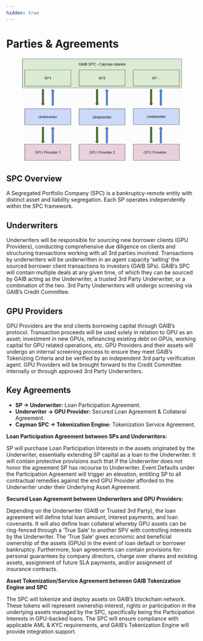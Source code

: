 ```yaml
---
hidden: true
---
```


# Parties & Agreements

<figure><img src="../.gitbook/assets/Screenshot 2025-03-20 120225.png" alt=""><figcaption></figcaption></figure>

## SPC Overview

A Segregated Portfolio Company (SPC) is a bankruptcy-remote entity with distinct asset and liability segregation. Each SP operates independently within the SPC framework.

## Underwriters

Underwriters will be responsible for sourcing new borrower clients (GPU Providers), conducting comprehensive due diligence on clients and structuring transactions working with all 3rd parties involved. Transactions by underwriters will be underwritten in an agent capacity ‘selling’ the sourced borrower client transactions to investors (GAIB SPs). GAIB’s SPC will contain multiple deals at any given time, of which they can be sourced by GAIB acting as the Underwriter, a trusted 3rd Party Underwriter, or a combination of the two. 3rd Party Underwriters will undergo screening via GAIB’s Credit Committee.

## GPU Providers

GPU Providers are the end clients borrowing capital through GAIB’s protocol. Transaction proceeds will be used solely in relation to GPU as an asset; investment in new GPUs, refinancing existing debt on GPUs, working capital for GPU related operations, etc. GPU Providers and their assets will undergo an internal screening process to ensure they meet GAIB’s Tokenizing Criteria and be verified by an independent 3rd party verification agent. GPU Providers will be brought forward to the Credit Committee internally or through approved 3rd Party Underwriters.

## Key Agreements

* **SP → Underwriter:** Loan Participation Agreement.
* **Underwriter → GPU Provider:** Secured Loan Agreement & Collateral Agreement.
* **Cayman SPC → Tokenization Engine:** Tokenization Service Agreement.

**Loan Participation Agreement between SPs and Underwriters:**

SP will purchase Loan Participation Interests in the assets originated by the Underwriter, essentially extending SP capital as a loan to the Underwriter.  It will contain protective provisions such that if the Underwriter does not honor the agreement SP has recourse to Underwriter.   Event Defaults under the Participation Agreement will trigger an elevation, entitling SP to all contractual remedies against the end GPU Provider afforded to the Underwriter under their Underlying Asset Agreement.

**Secured Loan Agreement between Underwriters and GPU Providers:**

Depending on the Underwriter (GAIB or Trusted 3rd Party), the loan agreement will define total loan amount, interest payments, and loan covenants.  It will also define loan collateral whereby GPU assets can be ring-fenced through a ‘True Sale’ to another SPV with controlling interests by the Underwriter.  The ‘True Sale’ gives economic and beneficial ownership of the assets (GPUs) in the event of loan default or borrower bankruptcy. Furthermore, loan agreements can contain provisions for: personal guarantees by company directors, charge over shares and existing assets, assignment of future SLA payments, and/or assignment of insurance contracts.

**Asset Tokenization/Service Agreement between GAIB Tokenization Engine and SPC**

The SPC will tokenize and deploy assets on GAIB’s blockchain network.  These tokens will represent ownership interest, rights or participation in the underlying assets managed by the SPC, specifically being the Participation Interests in GPU-backed loans.  The SPC will ensure compliance with applicable AML & KYC requirements, and GAIB’s Tokenization Engine will provide integration support.

